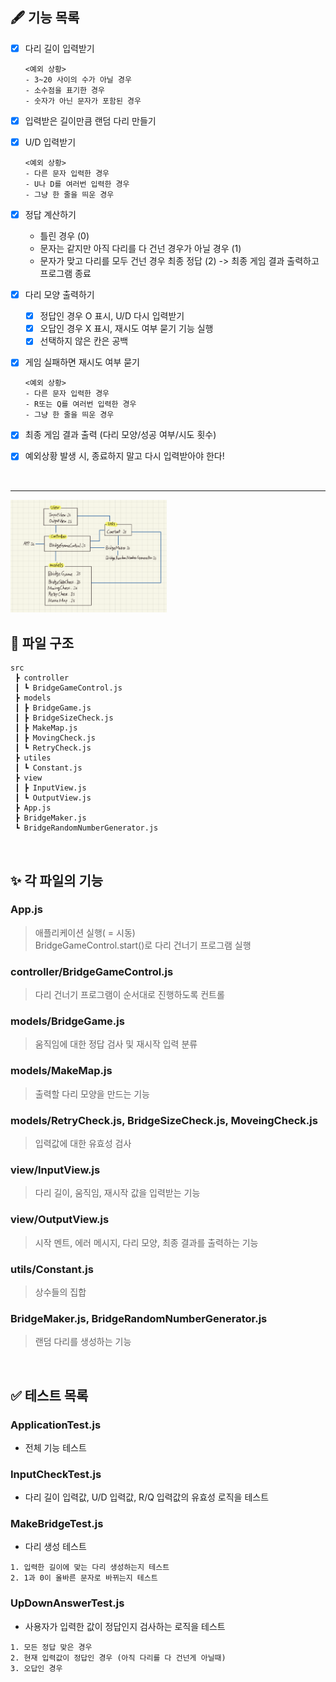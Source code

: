 ## 🖋️ 기능 목록
- [x] 다리 길이 입력받기
  ```
  <예외 상황>
  - 3~20 사이의 수가 아닐 경우
  - 소수점을 표기한 경우
  - 숫자가 아닌 문자가 포함된 경우
  ```

- [x] 입력받은 길이만큼 랜덤 다리 만들기

- [x] U/D 입력받기
  ```
  <예외 상황>
  - 다른 문자 입력한 경우
  - U나 D를 여러번 입력한 경우
  - 그냥 한 줄을 띄운 경우
  ```

- [x] 정답 계산하기
  - 틀린 경우 (0)
  - 문자는 같지만 아직 다리를 다 건넌 경우가 아닐 경우 (1)
  - 문자가 맞고 다리를 모두 건넌 경우 최종 정답 (2) -> 최종 게임 결과 출력하고 프로그램 종료
  

- [x] 다리 모양 출력하기
  - [x] 정답인 경우 O 표시, U/D 다시 입력받기
  - [x] 오답인 경우 X 표시, 재시도 여부 묻기 기능 실행
  - [x] 선택하지 않은 칸은 공백

- [x] 게임 실패하면 재시도 여부 묻기
  ```
  <예외 상황>
  - 다른 문자 입력한 경우
  - R또는 Q를 여러번 입력한 경우
  - 그냥 한 줄을 띄운 경우
  ```

- [x] 최종 게임 결과 출력 (다리 모양/성공 여부/시도 횟수)

- [x] 예외상황 발생 시, 종료하지 말고 다시 입력받아야 한다!

<br />
<hr>

<img src = './MVC패턴별 분류.png' width = '250'>

## :file_folder: 파일 구조
```
src
 ┣ controller
 ┃ ┗ BridgeGameControl.js
 ┣ models
 ┃ ┣ BridgeGame.js
 ┃ ┣ BridgeSizeCheck.js
 ┃ ┣ MakeMap.js
 ┃ ┣ MovingCheck.js
 ┃ ┗ RetryCheck.js
 ┣ utiles
 ┃ ┗ Constant.js
 ┣ view
 ┃ ┣ InputView.js
 ┃ ┗ OutputView.js
 ┣ App.js
 ┣ BridgeMaker.js
 ┗ BridgeRandomNumberGenerator.js
```

<br />

## :sparkles: 각 파일의 기능
### App.js
> 애플리케이션 실행( = 시동)  
BridgeGameControl.start()로 다리 건너기 프로그램 실행

### controller/BridgeGameControl.js
> 다리 건너기 프로그램이 순서대로 진행하도록 컨트롤

### models/BridgeGame.js
> 움직임에 대한 정답 검사 및 재시작 입력 분류

### models/MakeMap.js
> 출력할 다리 모양을 만드는 기능

### models/RetryCheck.js, BridgeSizeCheck.js, MoveingCheck.js
> 입력값에 대한 유효성 검사

### view/InputView.js
> 다리 길이, 움직임, 재시작 값을 입력받는 기능

### view/OutputView.js
> 시작 멘트, 에러 메시지, 다리 모양, 최종 결과를 출력하는 기능

### utils/Constant.js
> 상수들의 집합

### BridgeMaker.js, BridgeRandomNumberGenerator.js
> 랜덤 다리를 생성하는 기능

 <br />

## :white_check_mark: 테스트 목록
### ApplicationTest.js
- 전체 기능 테스트

### InputCheckTest.js
- 다리 길이 입력값, U/D 입력값, R/Q 입력값의 유효성 로직을 테스트

### MakeBridgeTest.js
- 다리 생성 테스트
```
1. 입력한 길이에 맞는 다리 생성하는지 테스트
2. 1과 0이 올바른 문자로 바뀌는지 테스트
```

### UpDownAnswerTest.js
- 사용자가 입력한 값이 정답인지 검사하는 로직을 테스트
```
1. 모든 정답 맞은 경우
2. 현재 입력값이 정답인 경우 (아직 다리를 다 건넌게 아닐때)
3. 오답인 경우
```
